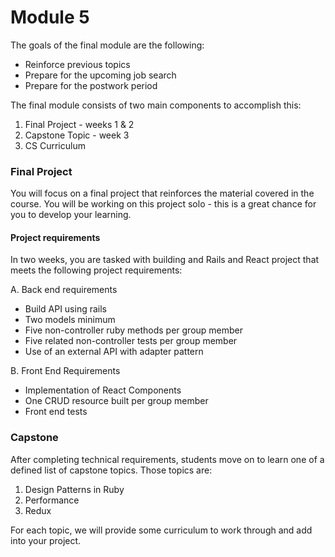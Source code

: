 # Module 5

The goals of the final module are the following:

* Reinforce previous topics
* Prepare for the upcoming job search
* Prepare for the postwork period

The final module consists of two main components to accomplish this:

1. Final Project - weeks 1 & 2
2. Capstone Topic - week 3
3. CS Curriculum

### Final Project

You will focus on a final project that reinforces the material covered in the course.  You will be working on this project solo - this is a great chance for you to develop your learning. 

#### Project requirements

In two weeks, you are tasked with building and Rails and React project that meets the following project requirements:

A. Back end requirements

* Build API using rails
* Two models minimum 
* Five non-controller ruby methods per group member
* Five related non-controller tests per group member
* Use of an external API with adapter pattern

B. Front End Requirements

* Implementation of React Components
* One CRUD resource built per group member
* Front end tests

### Capstone

After completing technical requirements, students move on to learn one of a defined list of capstone topics. Those topics are:

1. Design Patterns in Ruby
2. Performance
3. Redux

For each topic, we will provide some curriculum to work through and add into your project.
